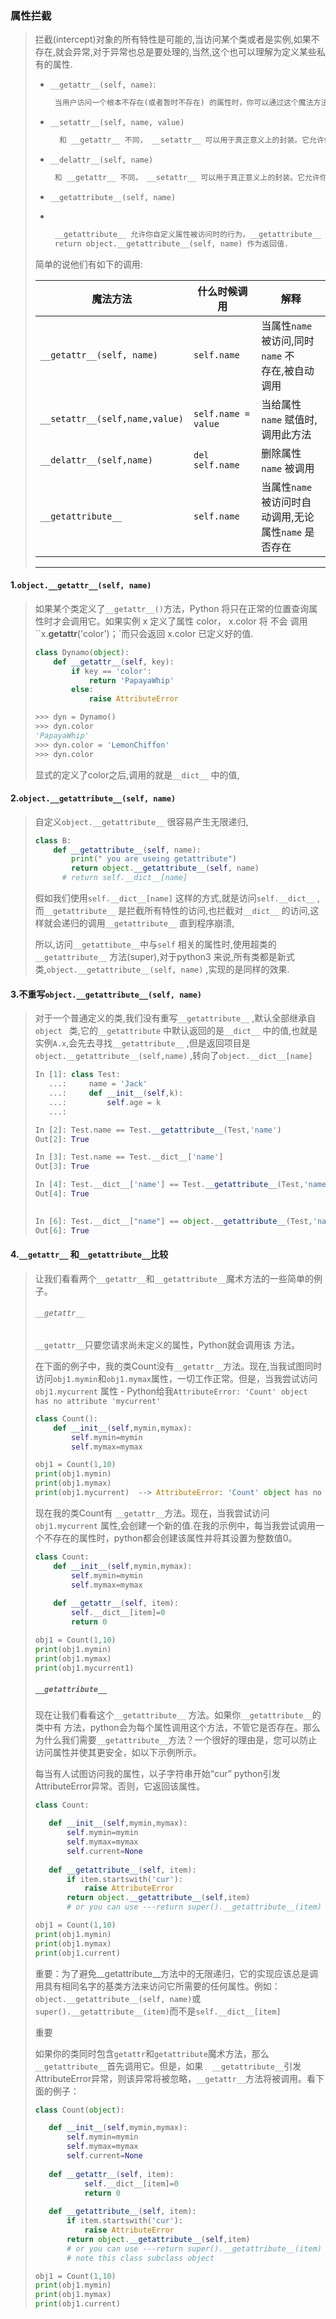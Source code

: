 ### 属性拦截

> 拦截(intercept)对象的所有特性是可能的,当访问某个类或者是实例,如果不存在,就会异常,对于异常也总是要处理的,当然,这个也可以理解为定义某些私有的属性.
>
> * `__getattr__(self, name)`: 
>
>   ``` markdown
>    当用户访问一个根本不存在(或者暂时不存在) 的属性时，你可以通过这个魔法方法来定义类的行为。这个可以用于捕捉错误的拼写并且给出指引，使用废弃属性时给出警告（如果你愿意，仍然可以计算并且返回该属性），以及灵活地处理AttributeError`。只有当试图访问不存在的属性时它才会被调用，所以这不能算是一个真正的封装的办法。
>   ```
>
> * `__setattr__(self, name, value)` 
>   ```markdown
>     和 __getattr__ 不同， __setattr__ 可以用于真正意义上的封装。它允许你自定义某个属性的赋值行为，不管这个属性存在与否，也就是说你可以对任意属性的任何变化都定义自己的规则。然后，一定要小心使用 __setattr__ ，这个列表最后的例子中会有所展示。
>   ```
>
>  * `__delattr__(self, name)`
>
>    ```markdown
>     和 __getattr__ 不同， __setattr__ 可以用于真正意义上的封装。它允许你自定义某个属性的赋值行为，不管这个属性存在与否，也就是说你可以对任意属性的任何变化都定义自己的规则。然后，一定要小心使用 __setattr__ ，这个列表最后的例子中会有所展示。
>    ```
>
>  * `__getattribute__(self, name)`
>
>  * ​
>
>    ```markdown
>     __getattribute__ 允许你自定义属性被访问时的行为，__getattribute__ 基本上可以替代 __getattr__ 。如果类也定义__getattr__()，后者将不会被调用，除非__getattribute__()明确地调用它或提出一个 AttributeError。为了避免无线循环,通常使用 
>     return object.__getattribute__(self, name) 作为返回值.
>    ```
>
>
> 简单的说他们有如下的调用:
>
> | 魔法方法                           | 什么时候调用              | 解释                                     |
> | ------------------------------ | ------------------- | -------------------------------------- |
> | `__getattr__(self, name)`      | `self.name`         | 当属性`name` 被访问,同时`name` 不<br>存在,被自动调用   |
> | `__setattr__(self,name,value)` | `self.name = value` | 当给属性`name` 赋值时,调用此方法                   |
> | `__delattr__(self,name)`       | `del self.name`     | 删除属性`name` 被调用                         |
> | `__getattribute__`             | `self.name`         | 当属性`name` 被访问时自动调用,无论<br>属性`name` 是否存在 |
>
> ** **

#### 1.`object.__getattr__(self, name)` 

> 如果某个类定义了` __getattr__() `方法，Python 将只在正常的位置查询属性时才会调用它。如果实例 x 定义了属性 color， x.color 将 不会 调用``x.__getattr__('color')；`而只会返回 x.color 已定义好的值.
>
> ```python
> class Dynamo(object):
>     def __getattr__(self, key):
>         if key == 'color':         
>             return 'PapayaWhip'
>         else:
>             raise AttributeError   
>
> >>> dyn = Dynamo()
> >>> dyn.color                      
> 'PapayaWhip'
> >>> dyn.color = 'LemonChiffon'
> >>> dyn.color                 
> ```
>
> 显式的定义了color之后,调用的就是`__dict__` 中的值,

#### 2.`object.__getattribute__(self, name)`  

> 自定义`object.__getattribute__` 很容易产生无限递归,
>
> ```python
> class B:
>     def __getattribute__(self, name):
>         print(" you are useing getattribute")
>         return object.__getattribute__(self, name)
>     	# return self.__dict__[name]
> ```
>
> 假如我们使用`self.__dict__[name]` 这样的方式,就是访问`self.__dict__` ,而`__getattribute__` 是拦截所有特性的访问,也拦截对`__dict__` 的访问,这样就会递归的调用`__getattribute__` 直到程序崩溃,
>
> 所以,访问`__getattibute__`中与`self` 相关的属性时,使用超类的`__getattribute__` 方法(super),对于python3 来说,所有类都是新式类,`object.__getattribute__(self, name)` ,实现的是同样的效果.

####  3.不重写`object.__getattribute__(self, name)`

> 对于一个普通定义的类,我们没有重写`__getattribute__` ,默认全部继承自`object ` 类,它的`__getattribute` 中默认返回的是`__dict__` 中的值,也就是实例`A.x`,会先去寻找`__getattribute__` ,但是返回项目是 `object.__getattribute__(self,name)` ,转向了`object.__dict__[name]`
>
> ```python
> In [1]: class Test:
>    ...:     name = 'Jack'
>    ...:     def __init__(self,k):
>    ...:         self.age = k
>    ...:
>
> In [2]: Test.name == Test.__getattribute__(Test,'name')
> Out[2]: True
>
> In [3]: Test.name == Test.__dict__['name']
> Out[3]: True
>
> In [4]: Test.__dict__['name'] == Test.__getattribute__(Test,'name')
> Out[4]: True
>
>     
> In [6]: Test.__dict__["name"] == object.__getattribute__(Test,'name')
> Out[6]: True
> ```

#### 4.`__getattr__` 和`__getattribute__`比较

> 让我们看看两个`__getattr__`和`__getattribute__`魔术方法的一些简单的例子。
>
>  ###### `__getattr__`
>
> `__getattr__`只要您请求尚未定义的属性，Python就会调用该 方法。
>
> 在下面的例子中，我的类Count没有`__getattr__`方法。现在,当我试图同时访问`obj1.mymin`和`obj1.mymax`属性，一切工作正常。但是，当我尝试访问`obj1.mycurrent` 属性 - Python给我`AttributeError: 'Count' object has no attribute 'mycurrent'`
>
> ```python
> class Count():
>     def __init__(self,mymin,mymax):
>         self.mymin=mymin
>         self.mymax=mymax
>
> obj1 = Count(1,10)
> print(obj1.mymin)
> print(obj1.mymax)
> print(obj1.mycurrent)  --> AttributeError: 'Count' object has no attribute 'mycurrent'
> ```
>
> 
>
> 现在我的类Count有 `__getattr__`方法。现在，当我尝试访问 ` obj1.mycurrent` 属性,会创建一个新的值.在我的示例中，每当我尝试调用一个不存在的属性时，python都会创建该属性并将其设置为整数值0。
>
> ```python
> class Count:
>     def __init__(self,mymin,mymax):
>         self.mymin=mymin
>         self.mymax=mymax    
>     
>     def __getattr__(self, item):
>         self.__dict__[item]=0
>         return 0
>
> obj1 = Count(1,10)
> print(obj1.mymin)
> print(obj1.mymax)
> print(obj1.mycurrent1)
> ```
>
> ##### `__getattribute__`
>
> 现在让我们看看这个`__getattribute__` 方法。如果你`__getattribute__`的类中有 方法，python会为每个属性调用这个方法，不管它是否存在。那么为什么我们需要`__getattribute__`方法？一个很好的理由是，您可以防止访问属性并使其更安全，如以下示例所示。
>
> 每当有人试图访问我的属性，以子字符串开始“cur” python引发AttributeError异常。否则，它返回该属性。
>
>  ```python
> class Count:
>
>     def __init__(self,mymin,mymax):
>         self.mymin=mymin
>         self.mymax=mymax
>         self.current=None
>     
>     def __getattribute__(self, item):
>         if item.startswith('cur'):
>             raise AttributeError
>         return object.__getattribute__(self,item) 
>         # or you can use ---return super().__getattribute__(item)
>
> obj1 = Count(1,10)
> print(obj1.mymin)
> print(obj1.mymax)
> print(obj1.current)
>
>  ```
>
>
> 重要：为了避免__getattribute__方法中的无限递归，它的实现应该总是调用具有相同名字的基类方法来访问它所需要的任何属性。例如：`object.__getattribute__(self, name)`或` super().__getattribute__(item)`而不是`self.__dict__[item]`
>
> 重要
>
> 如果你的类同时包含`getattr`和`getattribute`魔术方法，那么 ` __getattribute__`首先调用它。但是，如果`  __getattribute__`引发  AttributeError异常，则该异常将被忽略，`__getattr__`方法将被调用。看下面的例子：
>
>  ```python
> class Count(object):
>
>     def __init__(self,mymin,mymax):
>         self.mymin=mymin
>         self.mymax=mymax
>         self.current=None
>     
>     def __getattr__(self, item):
>             self.__dict__[item]=0
>             return 0
>     
>     def __getattribute__(self, item):
>         if item.startswith('cur'):
>             raise AttributeError
>         return object.__getattribute__(self,item)
>         # or you can use ---return super().__getattribute__(item)
>         # note this class subclass object
>
> obj1 = Count(1,10)
> print(obj1.mymin)
> print(obj1.mymax)
> print(obj1.current)
>  ```